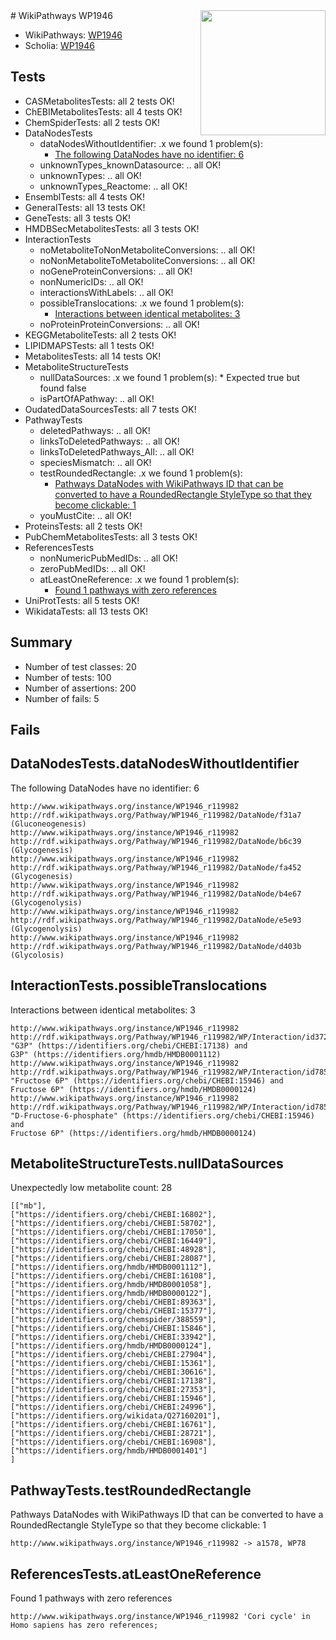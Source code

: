 <img style="float: right; width: 200px" src="https://upload.wikimedia.org/wikipedia/commons/thumb/8/83/Wplogo_with_text_500.png/640px-Wplogo_with_text_500.png" />
# WikiPathways WP1946

* WikiPathways: [WP1946](https://new.wikipathways.org/pathways/WP1946)
* Scholia: [WP1946](https://scholia.toolforge.org/wikipathways/WP1946)
## Tests
* CASMetabolitesTests: all 2 tests OK!
* ChEBIMetabolitesTests: all 4 tests OK!
* ChemSpiderTests: all 2 tests OK!
* DataNodesTests
    * dataNodesWithoutIdentifier: .x we found 1 problem(s):
        * [The following DataNodes have no identifier: 6](#d2d32fa5)
    * unknownTypes_knownDatasource: .. all OK!
    * unknownTypes: .. all OK!
    * unknownTypes_Reactome: .. all OK!
* EnsemblTests: all 4 tests OK!
* GeneralTests: all 13 tests OK!
* GeneTests: all 3 tests OK!
* HMDBSecMetabolitesTests: all 3 tests OK!
* InteractionTests
    * noMetaboliteToNonMetaboliteConversions: .. all OK!
    * noNonMetaboliteToMetaboliteConversions: .. all OK!
    * noGeneProteinConversions: .. all OK!
    * nonNumericIDs: .. all OK!
    * interactionsWithLabels: .. all OK!
    * possibleTranslocations: .x we found 1 problem(s):
        * [Interactions between identical metabolites: 3](#d59038c6)
    * noProteinProteinConversions: .. all OK!
* KEGGMetaboliteTests: all 2 tests OK!
* LIPIDMAPSTests: all 1 tests OK!
* MetabolitesTests: all 14 tests OK!
* MetaboliteStructureTests
    * nullDataSources: .x we found 1 problem(s):
            * Expected true but found false
    * isPartOfAPathway: .. all OK!
* OudatedDataSourcesTests: all 7 tests OK!
* PathwayTests
    * deletedPathways: .. all OK!
    * linksToDeletedPathways: .. all OK!
    * linksToDeletedPathways_All: .. all OK!
    * speciesMismatch: .. all OK!
    * testRoundedRectangle: .x we found 1 problem(s):
        * [Pathways DataNodes with WikiPathways ID that can be converted to have a RoundedRectangle StyleType so that they become clickable: 1](#9fbad3cb)
    * youMustCite: .. all OK!
* ProteinsTests: all 2 tests OK!
* PubChemMetabolitesTests: all 3 tests OK!
* ReferencesTests
    * nonNumericPubMedIDs: .. all OK!
    * zeroPubMedIDs: .. all OK!
    * atLeastOneReference: .x we found 1 problem(s):
        * [Found 1 pathways with zero references](#35eb778e)
* UniProtTests: all 5 tests OK!
* WikidataTests: all 13 tests OK!


## Summary

* Number of test classes: 20
* Number of tests: 100
* Number of assertions: 200
* Number of fails: 5

## Fails

<a name="d2d32fa5" />

## DataNodesTests.dataNodesWithoutIdentifier

The following DataNodes have no identifier: 6
```
http://www.wikipathways.org/instance/WP1946_r119982 http://rdf.wikipathways.org/Pathway/WP1946_r119982/DataNode/f31a7 (Gluconeogenesis)
http://www.wikipathways.org/instance/WP1946_r119982 http://rdf.wikipathways.org/Pathway/WP1946_r119982/DataNode/b6c39 (Glycogenesis)
http://www.wikipathways.org/instance/WP1946_r119982 http://rdf.wikipathways.org/Pathway/WP1946_r119982/DataNode/fa452 (Glycogenesis)
http://www.wikipathways.org/instance/WP1946_r119982 http://rdf.wikipathways.org/Pathway/WP1946_r119982/DataNode/b4e67 (Glycogenolysis)
http://www.wikipathways.org/instance/WP1946_r119982 http://rdf.wikipathways.org/Pathway/WP1946_r119982/DataNode/e5e93 (Glycogenolysis)
http://www.wikipathways.org/instance/WP1946_r119982 http://rdf.wikipathways.org/Pathway/WP1946_r119982/DataNode/d403b (Glycolosis)
```

<a name="d59038c6" />

## InteractionTests.possibleTranslocations

Interactions between identical metabolites: 3
```
http://www.wikipathways.org/instance/WP1946_r119982 http://rdf.wikipathways.org/Pathway/WP1946_r119982/WP/Interaction/id37235231 "G3P" (https://identifiers.org/chebi/CHEBI:17138) and 
G3P" (https://identifiers.org/hmdb/HMDB0001112)
http://www.wikipathways.org/instance/WP1946_r119982 http://rdf.wikipathways.org/Pathway/WP1946_r119982/WP/Interaction/id78502cf0 "Fructose 6P" (https://identifiers.org/chebi/CHEBI:15946) and 
Fructose 6P" (https://identifiers.org/hmdb/HMDB0000124)
http://www.wikipathways.org/instance/WP1946_r119982 http://rdf.wikipathways.org/Pathway/WP1946_r119982/WP/Interaction/id78502cf0 "D-Fructose-6-phosphate" (https://identifiers.org/chebi/CHEBI:15946) and 
Fructose 6P" (https://identifiers.org/hmdb/HMDB0000124)
```

<a name="919041b0" />

## MetaboliteStructureTests.nullDataSources

Unexpectedly low metabolite count: 28
```
[["mb"],
["https://identifiers.org/chebi/CHEBI:16802"],
["https://identifiers.org/chebi/CHEBI:58702"],
["https://identifiers.org/chebi/CHEBI:17050"],
["https://identifiers.org/chebi/CHEBI:16449"],
["https://identifiers.org/chebi/CHEBI:48928"],
["https://identifiers.org/chebi/CHEBI:28087"],
["https://identifiers.org/hmdb/HMDB0001112"],
["https://identifiers.org/chebi/CHEBI:16108"],
["https://identifiers.org/hmdb/HMDB0001058"],
["https://identifiers.org/hmdb/HMDB0000122"],
["https://identifiers.org/chebi/CHEBI:89363"],
["https://identifiers.org/chebi/CHEBI:15377"],
["https://identifiers.org/chemspider/388559"],
["https://identifiers.org/chebi/CHEBI:15846"],
["https://identifiers.org/chebi/CHEBI:33942"],
["https://identifiers.org/hmdb/HMDB0000124"],
["https://identifiers.org/chebi/CHEBI:27904"],
["https://identifiers.org/chebi/CHEBI:15361"],
["https://identifiers.org/chebi/CHEBI:30616"],
["https://identifiers.org/chebi/CHEBI:17138"],
["https://identifiers.org/chebi/CHEBI:27353"],
["https://identifiers.org/chebi/CHEBI:15946"],
["https://identifiers.org/chebi/CHEBI:24996"],
["https://identifiers.org/wikidata/Q27160201"],
["https://identifiers.org/chebi/CHEBI:16761"],
["https://identifiers.org/chebi/CHEBI:28721"],
["https://identifiers.org/chebi/CHEBI:16908"],
["https://identifiers.org/hmdb/HMDB0001401"]
]
```

<a name="9fbad3cb" />

## PathwayTests.testRoundedRectangle

Pathways DataNodes with WikiPathways ID that can be converted to have a RoundedRectangle StyleType so that they become clickable: 1
```
http://www.wikipathways.org/instance/WP1946_r119982 -> a1578, WP78
 ```

<a name="35eb778e" />

## ReferencesTests.atLeastOneReference

Found 1 pathways with zero references
```
http://www.wikipathways.org/instance/WP1946_r119982 'Cori cycle' in Homo sapiens has zero references; 
```

